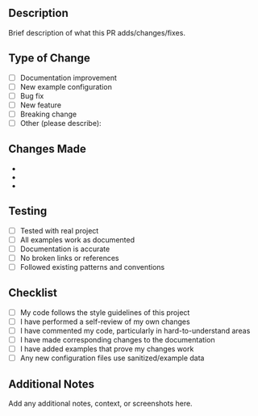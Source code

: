 ## Description
Brief description of what this PR adds/changes/fixes.

## Type of Change
- [ ] Documentation improvement
- [ ] New example configuration  
- [ ] Bug fix
- [ ] New feature
- [ ] Breaking change
- [ ] Other (please describe):

## Changes Made
- 
- 
- 

## Testing
- [ ] Tested with real project
- [ ] All examples work as documented
- [ ] Documentation is accurate
- [ ] No broken links or references
- [ ] Followed existing patterns and conventions

## Checklist
- [ ] My code follows the style guidelines of this project
- [ ] I have performed a self-review of my own changes
- [ ] I have commented my code, particularly in hard-to-understand areas
- [ ] I have made corresponding changes to the documentation
- [ ] I have added examples that prove my changes work
- [ ] Any new configuration files use sanitized/example data

## Additional Notes
Add any additional notes, context, or screenshots here.